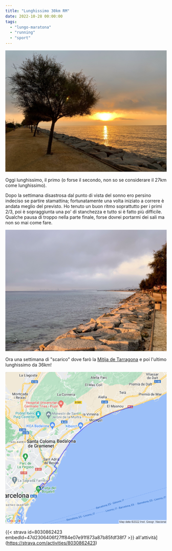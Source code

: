```yaml
---
title: "Lunghissimo 30km RM"
date: 2022-10-28 00:00:00
tags: 
  - "lungo-maratona"
  - "running"
  - "sport"
---
```


![](images/IMG_0558.jpg)

Oggi lunghissimo, il primo (o forse il secondo, non so se considerare il 27km come lunghissimo).

Dopo la settimana disastrosa dal punto di vista del sonno ero persino indeciso se partire stamattina; fortunatamente una volta iniziato a correre è andata meglio del previsto. Ho tenuto un buon ritmo soprattutto per i primi 2/3, poi è sopraggiunta una po' di stanchezza e tutto si è fatto più difficile. Qualche pausa di troppo nella parte finale, forse dovrei portarmi dei sali ma non so mai come fare.

![](images/IMG_0560.jpg)

Ora una settimana di "scarico" dove farò la [Mitija de Tarragona](https://www.mitjatarragona.cat/es/) e poi l'ultimo lunghissimo da 36km!

![](images/20221028-activity-map.png)

{{< strava id=8030862423 embedId=47d2306406f27ff84e07e91f873a87b85fdf38f7 >}} all'attività](https://strava.com/activities/8030862423)
